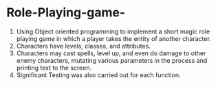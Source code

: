 # Role-Playing-game-
1. Using Object oriented programming to implement a short magic role playing game in which a player takes the entity of another character. 
2. Characters have levels, classes, and attributes. 
3. Characters may cast spells, level up, and even do damage to other enemy characters,
 mutating various parameters in the process and printing text to the screen.
4. Significant Testing was also carried out for each function. 
